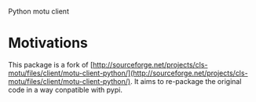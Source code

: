 Python motu client

# Motivations

This package is a fork of [http://sourceforge.net/projects/cls-motu/files/client/motu-client-python/](http://sourceforge.net/projects/cls-motu/files/client/motu-client-python/). It aims to re-package the original code in a way conpatible with pypi.
